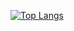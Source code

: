 [![Top Langs](https://github-readme-stats.vercel.app/api/top-langs/?username=bc-lee)](https://github.com/anuraghazra/github-readme-stats)
